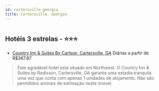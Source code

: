 ```yaml
---
id: cartersville-georgia
title: Cartersville, Geórgia
---
```


<center><img src="https://photos.hotelbeds.com/giata/30/300842/300842a_hb_a_001.jpg" alt="" /></center>


## Hotéis 3 estrelas - ⭐️⭐️⭐️

-    [Country Inn & Suites By Carlson, Cartersville, GA](https://www.hurb.com/hoteis/cartersville/country-inn-suites-by-carlson-cartersville-ga-JNP-JP851115?cmp=18055) Diárias a partir de R$367.87
   > Este agradável hotel está situado em Northwest. O Country Inn &amp; Suites by Radisson, Cartersville, GA garante uma estadia tranquila uma vez que conta com apenas 1 unidades de alojamento. Não são permitidos animais de estimação neste imóvel. 

